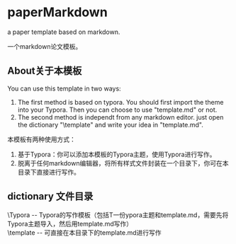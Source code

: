 # paperMarkdown
a paper template based on markdown. 

一个markdown论文模板。

## About关于本模板

You can use this template in two ways:
1. The first method is based on typora. You should first import the theme into your Typora. Then you can choose to use "template.md" or not.
2. The second method is independt from any markdown editor. just open the dictionary "\template" and write your idea in "template.md".

本模板有两种使用方式：
1. 基于Typora：你可以添加本模板的Typora主题，使用Typora进行写作。
2. 脱离于任何markdown编辑器，将所有样式文件封装在一个目录下，你可在本目录下直接进行写作。

## dictionary 文件目录

\Typora -- Typora的写作模板（包括T一份ypora主题和template.md，需要先将Typora主题导入，然后用template.md写作）  
\template -- 可直接在本目录下的template.md进行写作
